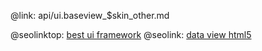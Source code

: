 @link: api/ui.baseview_$skin_other.md

@seolinktop: [best ui framework](https://webix.com)
@seolink: [data view html5](https://webix.com/widget/dataview/)